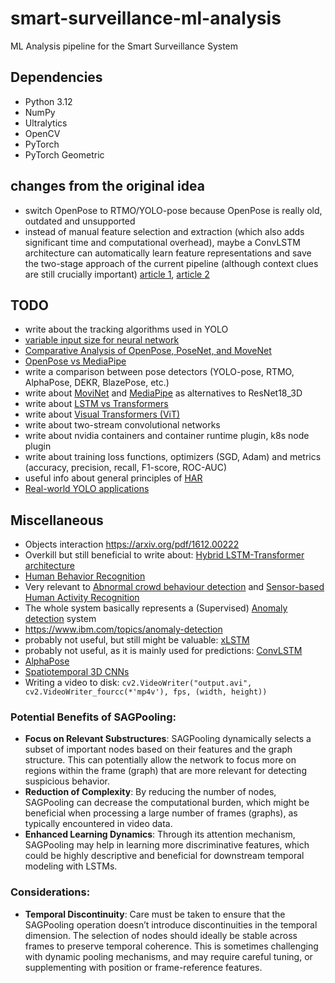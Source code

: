 # smart-surveillance-ml-analysis
ML Analysis pipeline for the Smart Surveillance System

## Dependencies
 * Python 3.12
 * NumPy
 * Ultralytics
 * OpenCV
 * PyTorch
 * PyTorch Geometric

## changes from the original idea
 - switch OpenPose to RTMO/YOLO-pose because OpenPose is really old, outdated and unsupported
 - instead of manual feature selection and extraction (which also adds significant time and computational 
 overhead), maybe a ConvLSTM architecture can automatically learn feature representations and save the two-stage
  approach of the current pipeline (although context clues are still crucially important) [article 1](https://www.mdpi.com/1424-8220/16/1/115),
 [article 2](https://www.mdpi.com/1424-8220/17/11/2556)

## TODO
 - write about the tracking algorithms used in YOLO
 - [variable input size for neural network](https://stats.stackexchange.com/a/138760)
 - [Comparative Analysis of OpenPose, PoseNet, and MoveNet](https://iieta.org/journals/ts/paper/10.18280/ts.390111)
 - [OpenPose vs MediaPipe](https://maureentkt.medium.com/selecting-your-2d-real-time-pose-estimation-models-7d0777bf935f)
 - write a comparison between pose detectors (YOLO-pose, RTMO, AlphaPose, DEKR, BlazePose, etc.)
 - write about [MoviNet](https://arxiv.org/pdf/2103.11511) and [MediaPipe](https://ai.google.dev/edge/mediapipe/solutions/guide) as alternatives to ResNet18_3D
 - write about [LSTM vs Transformers](https://deep-learning-mit.github.io/staging/blog/2023/time-series-lstm-transformer/)
 - write about [Visual Transformers (ViT)](https://arxiv.org/pdf/2102.05095)
 - write about two-stream convolutional networks
 - write about nvidia containers and container runtime plugin, k8s node plugin
 - write about training loss functions, optimizers (SGD, Adam) and metrics (accuracy, precision, recall, F1-score, ROC-AUC)
 - useful info about general principles of [HAR](https://www.sciencedirect.com/science/article/pii/S187705092200045X?ref=cra_js_challenge&fr=RR-1)
 - [Real-world YOLO applications](https://www.ultralytics.com/blog/shattering-the-surveillance-status-quo-with-vision-ai) 

## Miscellaneous 
 - Objects interaction https://arxiv.org/pdf/1612.00222
 - Overkill but still beneficial to write about: [Hybrid LSTM-Transformer architecture](https://www.nature.com/articles/s41598-024-55483-x)
 - [Human Behavior Recognition](https://www.ncbi.nlm.nih.gov/pmc/articles/PMC8659462/)
 - Very relevant to [Abnormal crowd behaviour detection](https://ieeexplore.ieee.org/abstract/document/5206641)
  and [Sensor-based Human Activity Recognition](https://ieeexplore.ieee.org/abstract/document/9333470)
 - The whole system basically represents a (Supervised) [Anomaly detection](https://en.wikipedia.org/wiki/Anomaly_detection) system
 - https://www.ibm.com/topics/anomaly-detection
 - probably not useful, but still might be valuable: [xLSTM](https://arxiv.org/html/2406.04303v1)
 - probably not useful, as it is mainly used for predictions: [ConvLSTM](https://medium.com/neuronio/an-introduction-to-convlstm-55c9025563a7)
 - [AlphaPose](https://arxiv.org/pdf/2211.03375)
 - [Spatiotemporal 3D CNNs](https://arxiv.org/pdf/1711.09577v2)
 - Writing a video to disk: `cv2.VideoWriter("output.avi", cv2.VideoWriter_fourcc(*'mp4v'), fps, (width, height))`

### Potential Benefits of SAGPooling:
- **Focus on Relevant Substructures**: SAGPooling dynamically selects a subset of important nodes based on their
 features and the graph structure. This can potentially allow the network to focus more on regions within the frame
 (graph) that are more relevant for detecting suspicious behavior.
- **Reduction of Complexity**: By reducing the number of nodes, SAGPooling can decrease the computational burden,
 which might be beneficial when processing a large number of frames (graphs), as typically encountered in video data.
- **Enhanced Learning Dynamics**: Through its attention mechanism, SAGPooling may help in learning more
 discriminative features, which could be highly descriptive and beneficial for downstream temporal modeling with LSTMs.

### Considerations:
- **Temporal Discontinuity**: Care must be taken to ensure that the SAGPooling operation doesn’t introduce
  discontinuities in the temporal dimension. The selection of nodes should ideally be stable across frames to
  preserve temporal coherence. This is sometimes challenging with dynamic pooling mechanisms, and may require careful
  tuning, or supplementing with position or frame-reference features.
